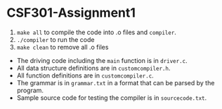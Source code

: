 # CSF301-Assignment1

1. `make all` to compile the code into .o files and `compiler`.
2. `./compiler` to run the code
3. `make clean` to remove all .o files

* The driving code including the `main` function is in `driver.c`. 
* All data structure definitions are in `customcompiler.h`.
* All function definitions are in `customcompiler.c`.
* The grammar is in `grammar.txt` in a format that can be parsed by the program.
* Sample source code for testing the compiler is in `sourcecode.txt`.

